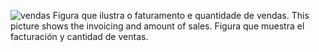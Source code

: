 ![vendas](https://github.com/wilmorales21/Scripts/assets/80546143/121a9eb6-974d-4138-88ee-9d9c58f887bb)
Figura que ilustra o faturamento e quantidade de vendas. This picture shows the invoicing and amount of sales. Figura que muestra el facturación y cantidad de ventas.
